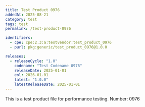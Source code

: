 ```yaml
---
title: Test Product 0976
addedAt: 2025-08-21
category: test
tags: test
permalink: /test-product-0976

identifiers:
  - cpe: cpe:2.3:a:testvendor:test_product_0976
  - purl: pkg:generic/test_product_0976@1.0.0

releases:
  - releaseCycle: "1.0"
    codename: "Test Codename 0976"
    releaseDate: 2025-01-01
    eol: 2026-01-01
    latest: "1.0.0"
    latestReleaseDate: 2025-01-01
---
```


This is a test product file for performance testing. Number: 0976
